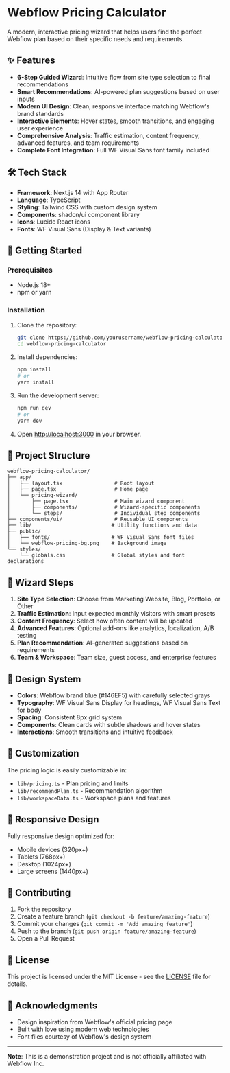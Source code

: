 # Webflow Pricing Calculator

A modern, interactive pricing wizard that helps users find the perfect Webflow plan based on their specific needs and requirements.

## ✨ Features

- **6-Step Guided Wizard**: Intuitive flow from site type selection to final recommendations
- **Smart Recommendations**: AI-powered plan suggestions based on user inputs
- **Modern UI Design**: Clean, responsive interface matching Webflow's brand standards
- **Interactive Elements**: Hover states, smooth transitions, and engaging user experience
- **Comprehensive Analysis**: Traffic estimation, content frequency, advanced features, and team requirements
- **Complete Font Integration**: Full WF Visual Sans font family included

## 🛠️ Tech Stack

- **Framework**: Next.js 14 with App Router
- **Language**: TypeScript
- **Styling**: Tailwind CSS with custom design system
- **Components**: shadcn/ui component library
- **Icons**: Lucide React icons
- **Fonts**: WF Visual Sans (Display & Text variants)

## 🚀 Getting Started

### Prerequisites

- Node.js 18+ 
- npm or yarn

### Installation

1. Clone the repository:
   ```bash
   git clone https://github.com/yourusername/webflow-pricing-calculator.git
   cd webflow-pricing-calculator
   ```

2. Install dependencies:
   ```bash
   npm install
   # or
   yarn install
   ```

3. Run the development server:
   ```bash
   npm run dev
   # or
   yarn dev
   ```

4. Open [http://localhost:3000](http://localhost:3000) in your browser.

## 📁 Project Structure

```
webflow-pricing-calculator/
├── app/
│   ├── layout.tsx                 # Root layout
│   ├── page.tsx                   # Home page
│   └── pricing-wizard/
│       ├── page.tsx               # Main wizard component
│       ├── components/            # Wizard-specific components
│       └── steps/                 # Individual step components
├── components/ui/                 # Reusable UI components
├── lib/                          # Utility functions and data
├── public/
│   ├── fonts/                    # WF Visual Sans font files
│   └── webflow-pricing-bg.png    # Background image
└── styles/
    └── globals.css               # Global styles and font declarations
```

## 🎯 Wizard Steps

1. **Site Type Selection**: Choose from Marketing Website, Blog, Portfolio, or Other
2. **Traffic Estimation**: Input expected monthly visitors with smart presets
3. **Content Frequency**: Select how often content will be updated
4. **Advanced Features**: Optional add-ons like analytics, localization, A/B testing
5. **Plan Recommendation**: AI-generated suggestions based on requirements
6. **Team & Workspace**: Team size, guest access, and enterprise features

## 🎨 Design System

- **Colors**: Webflow brand blue (#146EF5) with carefully selected grays
- **Typography**: WF Visual Sans Display for headings, WF Visual Sans Text for body
- **Spacing**: Consistent 8px grid system
- **Components**: Clean cards with subtle shadows and hover states
- **Interactions**: Smooth transitions and intuitive feedback

## 🔧 Customization

The pricing logic is easily customizable in:
- `lib/pricing.ts` - Plan pricing and limits
- `lib/recommendPlan.ts` - Recommendation algorithm
- `lib/workspaceData.ts` - Workspace plans and features

## 📱 Responsive Design

Fully responsive design optimized for:
- Mobile devices (320px+)
- Tablets (768px+)
- Desktop (1024px+)
- Large screens (1440px+)

## 🤝 Contributing

1. Fork the repository
2. Create a feature branch (`git checkout -b feature/amazing-feature`)
3. Commit your changes (`git commit -m 'Add amazing feature'`)
4. Push to the branch (`git push origin feature/amazing-feature`)
5. Open a Pull Request

## 📄 License

This project is licensed under the MIT License - see the [LICENSE](LICENSE) file for details.

## 🙏 Acknowledgments

- Design inspiration from Webflow's official pricing page
- Built with love using modern web technologies
- Font files courtesy of Webflow's design system

---

**Note**: This is a demonstration project and is not officially affiliated with Webflow Inc. 